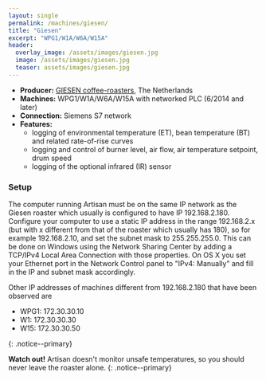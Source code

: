 ```yaml
---
layout: single
permalink: /machines/giesen/
title: "Giesen"
excerpt: "WPG1/W1A/W6A/W15A"
header:
  overlay_image: /assets/images/giesen.jpg
  image: /assets/images/giesen.jpg
  teaser: assets/images/giesen.jpg
---
```

* __Producer:__ [GIESEN coffee-roasters](http://www.giesencoffeeroasters.eu), The Netherlands
* __Machines:__ WPG1/W1A/W6A/W15A with networked PLC (6/2014 and later)
* __Connection:__ Siemens S7 network
* __Features:__
  - logging of environmental temperature (ET), bean temperature (BT) and related rate-of-rise curves
  - logging and control of burner level, air flow, air temperature setpoint, drum speed
  - logging of the optional infrared (IR) sensor

### Setup

The computer running Artisan must be on the same IP network as the Giesen roaster which usually is configured to have IP 192.168.2.180. Configure your computer to use a static IP address in the range 192.168.2.x (but with x different from that of the roaster which usually has 180), so for example 192.168.2.10, and set the subnet mask to 255.255.255.0. This can be done on Windows using the Network Sharing Center by adding a TCP/IPv4 Local Area Connection with those properties. On OS X you set your Ethernet port in the Network Control panel to "IPv4: Manually" and fill in the IP and subnet mask accordingly.

Other IP addresses of machines different from 192.168.2.180 that have been observed are

* WPG1: 172.30.30.10
* W1: 172.30.30.30
* W15: 172.30.30.50

{: .notice--primary}

**Watch out!** Artisan doesn't monitor unsafe temperatures, so you should never leave the roaster alone.
{: .notice--primary}